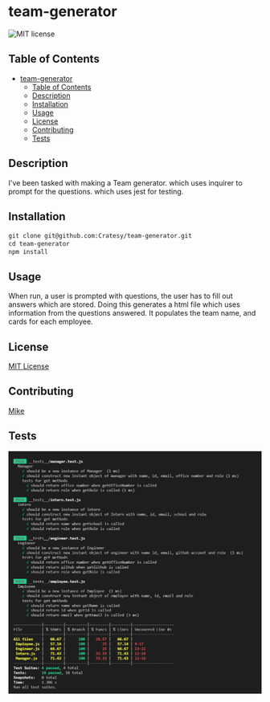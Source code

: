 # team-generator

![MIT license](https://img.shields.io/badge/license-MIT-green)

## Table of Contents

- [team-generator](#team-generator)
  - [Table of Contents](#table-of-contents)
  - [Description](#description)
  - [Installation](#installation)
  - [Usage](#usage)
  - [License](#license)
  - [Contributing](#contributing)
  - [Tests](#tests)

## Description

I've been tasked with making a Team generator.
which uses inquirer to prompt for the questions.
which uses jest for testing.

## Installation

```
git clone git@github.com:Cratesy/team-generator.git
cd team-generator
npm install
```

## Usage

When run, a user is prompted with questions, the user has to fill out answers which are stored.
Doing this generates a html file which uses information from the questions answered.
It populates the team name, and cards for each employee.

## License

[MIT License](https://opensource.org/licenses/MIT)

## Contributing

[Mike](https://github.com/Cratesy)

## Tests

<img src="./images/test.snippet.team-generator.PNG"
alt="tests"/>
